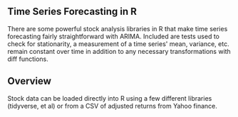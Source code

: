 ## Time Series Forecasting in R 

There are some powerful stock analysis libraries in R that make time series forecasting fairly straightforward with ARIMA. Included are tests used to check for stationarity, a measurement of a time series' mean, variance, etc. remain constant over time in addition to any necessary transformations with diff functions. 

## Overview 

Stock data can be loaded directly into R using a few different libraries (tidyverse, et al) or from a CSV of adjusted returns from Yahoo finance. 
